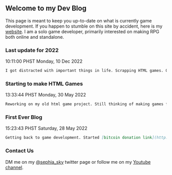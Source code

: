 ## Welcome to my Dev Blog

This page is meant to keep you up-to-date on what is currently game development. If you happen to stumble on this site by accident, here is my [website](http://www.sephiasky.com/). I am a solo game developer, primarily interested on making RPG both online and standalone.

### Last update for 2022

10:11:00 PHST Monday, 10 Dec 2022

```markdown
I got distracted with important things in life. Scrapping HTML games. Opening up developing offline RPG games on PC. Also, I will be updating my [website](http://www.sephiasky.com/) next year.
```

### Starting to make HTML Games

13:33:44 PHST Monday, 30 May 2022

```markdown
Reworking on my old html game project. Still thinking of making games for other platforms such mobile and PC.
```


### First Ever Blog

15:23:43 PHST Saturday, 28 May 2022

```markdown
Getting back to game development. Started [bitcoin donation link](http://www.sephiasky.com/donate.html) to help me. 
```

### Contact Us

DM me on my [@sephia_sky](https://twitter.com/sephia_sky) twitter page or follow me on my [Youtube channel](https://www.youtube.com/c/SephiaSkiesChannel/).
